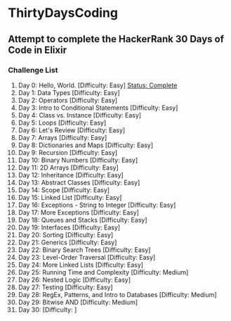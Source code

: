 # ThirtyDaysCoding


## Attempt to complete the HackerRank 30 Days of Code in Elixir 

### Challenge List

1. Day 0: Hello, World. [Difficulty: Easy] [Status: Complete](https://www.hackerrank.com/challenges/30-hello-world/submissions/code/205344677)
2. Day 1: Data Types [Difficulty: Easy]
3. Day 2: Operators [Difficulty: Easy]
4. Day 3: Intro to Conditional Statements [Difficulty: Easy]
5. Day 4: Class vs. Instance [Difficulty: Easy]
6. Day 5: Loops [Difficulty: Easy]
7. Day 6: Let's Review [Difficulty: Easy]
8. Day 7: Arrays [Difficulty: Easy]
9. Day 8: Dictionaries and Maps [Difficulty: Easy]
10. Day 9: Recursion [Difficulty: Easy]
11. Day 10: Binary Numbers [Difficulty: Easy]
12. Day 11: 2D Arrays [Difficulty: Easy]
13. Day 12: Inheritance [Difficulty: Easy]
14. Day 13: Abstract Classes [Difficulty: Easy]
15. Day 14: Scope [Difficulty: Easy]
16. Day 15: Linked List [Difficulty: Easy]
17. Day 16: Exceptions - String to Integer [Difficulty: Easy]
18. Day 17: More Exceptions [Difficulty: Easy]
19. Day 18: Queues and Stacks [Difficulty: Easy]
20. Day 19: Interfaces [Difficulty: Easy]
21. Day 20: Sorting [Difficulty: Easy]
22. Day 21: Generics [Difficulty: Easy]
23. Day 22: Binary Search Trees [Difficulty: Easy]
24. Day 23: Level-Order Traversal [Difficulty: Easy]
25. Day 24: More Linked Lists [Difficulty: Easy]
26. Day 25: Running Time and Complexity [Difficulty: Medium]
27. Day 26: Nested Logic [Difficulty: Easy]
28. Day 27: Testing [Difficulty: Easy]
29. Day 28: RegEx, Patterns, and Intro to Databases [Difficulty: Medium]
30. Day 29: Bitwise AND [Difficulty: Medium]
31. Day 30:  [Difficulty: ]